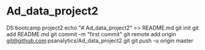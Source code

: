# Ad_data_project2
DS bootcamp project2
echo "# Ad_data_project2" >> README.md
git init
git add README.md
git commit -m "first commit"
git remote add origin git@github.com:psanalytics/Ad_data_project2.git
git push -u origin master
